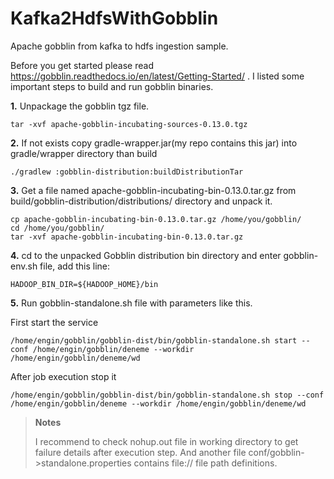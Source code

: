 # Kafka2HdfsWithGobblin
Apache gobblin from kafka to hdfs ingestion sample.

Before you get started please read https://gobblin.readthedocs.io/en/latest/Getting-Started/ . 
I listed some important steps to build and run gobblin binaries.

**1.** Unpackage the gobblin tgz file.

```
tar -xvf apache-gobblin-incubating-sources-0.13.0.tgz
```

**2.** If not exists copy gradle-wrapper.jar(my repo contains this jar) into gradle/wrapper directory than build

```
./gradlew :gobblin-distribution:buildDistributionTar
```

**3.** Get a file named apache-gobblin-incubating-bin-0.13.0.tar.gz from build/gobblin-distribution/distributions/ directory and unpack it.

```
cp apache-gobblin-incubating-bin-0.13.0.tar.gz /home/you/gobblin/
cd /home/you/gobblin/
tar -xvf apache-gobblin-incubating-bin-0.13.0.tar.gz
```
**4.** cd to the unpacked Gobblin distribution bin directory and enter gobblin-env.sh file, add this line:

```
HADOOP_BIN_DIR=${HADOOP_HOME}/bin
```

**5.** Run gobblin-standalone.sh file with parameters like this.

First start the service 
```
/home/engin/gobblin/gobblin-dist/bin/gobblin-standalone.sh start --conf /home/engin/gobblin/deneme --workdir /home/engin/gobblin/deneme/wd
```
After job execution stop it
```
/home/engin/gobblin/gobblin-dist/bin/gobblin-standalone.sh stop --conf /home/engin/gobblin/deneme --workdir /home/engin/gobblin/deneme/wd
```


>**Notes**
>
>I recommend to check nohup.out file in working directory to get failure details after execution step. And another file conf/gobblin->standalone.properties contains file:// file path definitions.
>
